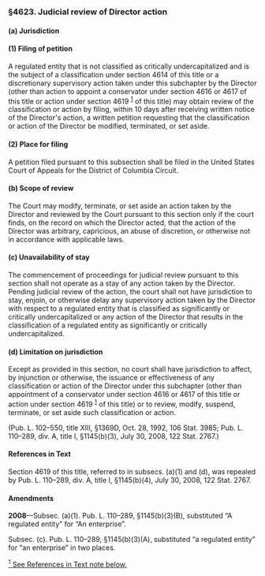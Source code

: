 ### §4623. Judicial review of Director action ###

#### (a) Jurisdiction ####

#### (1) Filing of petition ####

A regulated entity that is not classified as critically undercapitalized and is the subject of a classification under section 4614 of this title or a discretionary supervisory action taken under this subchapter by the Director (other than action to appoint a conservator under section 4616 or 4617 of this title or action under section 4619 <sup><a href="#4623_1_target" name="4623_1">1</a></sup> of this title) may obtain review of the classification or action by filing, within 10 days after receiving written notice of the Director's action, a written petition requesting that the classification or action of the Director be modified, terminated, or set aside.

#### (2) Place for filing ####

A petition filed pursuant to this subsection shall be filed in the United States Court of Appeals for the District of Columbia Circuit.

#### (b) Scope of review ####

The Court may modify, terminate, or set aside an action taken by the Director and reviewed by the Court pursuant to this section only if the court finds, on the record on which the Director acted, that the action of the Director was arbitrary, capricious, an abuse of discretion, or otherwise not in accordance with applicable laws.

#### (c) Unavailability of stay ####

The commencement of proceedings for judicial review pursuant to this section shall not operate as a stay of any action taken by the Director. Pending judicial review of the action, the court shall not have jurisdiction to stay, enjoin, or otherwise delay any supervisory action taken by the Director with respect to a regulated entity that is classified as significantly or critically undercapitalized or any action of the Director that results in the classification of a regulated entity as significantly or critically undercapitalized.

#### (d) Limitation on jurisdiction ####

Except as provided in this section, no court shall have jurisdiction to affect, by injunction or otherwise, the issuance or effectiveness of any classification or action of the Director under this subchapter (other than appointment of a conservator under section 4616 or 4617 of this title or action under section 4619 <sup><a href="#4623_1_target" name="4623_1">1</a></sup> of this title) or to review, modify, suspend, terminate, or set aside such classification or action.

(Pub. L. 102–550, title XIII, §1369D, Oct. 28, 1992, 106 Stat. 3985; Pub. L. 110–289, div. A, title I, §1145(b)(3), July 30, 2008, 122 Stat. 2767.)

#### References in Text ####

Section 4619 of this title, referred to in subsecs. (a)(1) and (d), was repealed by Pub. L. 110–289, div. A, title I, §1145(b)(4), July 30, 2008, 122 Stat. 2767.

#### Amendments ####

**2008**—Subsec. (a)(1). Pub. L. 110–289, §1145(b)(3)(B), substituted “A regulated entity” for “An enterprise”.

Subsec. (c). Pub. L. 110–289, §1145(b)(3)(A), substituted “a regulated entity” for “an enterprise” in two places.

[<sup>1</sup> See References in Text note below.](#4623_1)